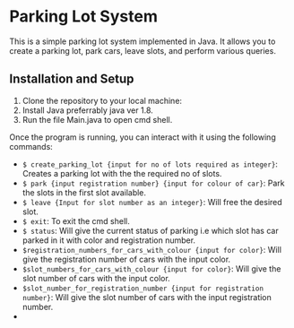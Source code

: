 # Parking Lot System

This is a simple parking lot system implemented in Java. It allows you to create a parking lot, park cars, leave slots, and perform various queries.

## Installation and Setup

1. Clone the repository to your local machine:
2. Install Java preferrably java ver 1.8.
3. Run the file Main.java to open cmd shell.

Once the program is running, you can interact with it using the following commands:

- `$ create_parking_lot {input for no of lots required as integer}`: Creates a parking lot with the the required no of slots.
- `$ park {input registration number} {input for colour of car}`: Park the slots in the first slot available.
- `$ leave {Input for slot number as an integer}`: Will free the desired slot.
- `$ exit`: To exit the cmd shell.
- `$ status`: Will give the current status of parking i.e which slot has car parked in it with color and registration number.
- `$registration_numbers_for_cars_with_colour {input for color}`: Will give the registration number of cars with the input color.
- `$slot_numbers_for_cars_with_colour {input for color}`: Will give the slot number of cars with the input color.
- `$slot_number_for_registration_number {input for registration number}`: Will give the slot number of cars with the input registration number.
- 
